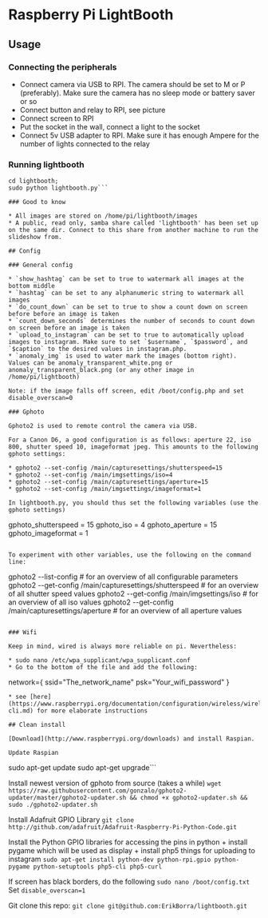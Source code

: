 # Raspberry Pi LightBooth

## Usage

### Connecting the peripherals

* Connect camera via USB to RPI. The camera should be set to M or P (preferably). Make sure the camera has no sleep mode or battery saver or so
* Connect button and relay to RPI, see picture
* Connect screen to RPI
* Put the socket in the wall, connect a light to the socket
* Connect 5v USB adapter to RPI. Make sure it has enough Ampere for the number of lights connected to the relay

### Running lightbooth
```
cd lightbooth;
sudo python lightbooth.py```

### Good to know

* All images are stored on /home/pi/lightbooth/images
* A public, read only, samba share called 'lightbooth' has been set up on the same dir. Connect to this share from another machine to run the slideshow from.

## Config

### General config

* `show_hashtag` can be set to true to watermark all images at the bottom middle
* `hashtag` can be set to any alphanumeric string to watermark all images
* `do_count_down` can be set to true to show a count down on screen before before an image is taken
* `count_down_seconds` determines the number of seconds to count down on screen before an image is taken
* `upload_to_instagram` can be set to true to automatically upload images to instagram. Make sure to set `$username`, `$password`, and `$caption` to the desired values in instagram.php.
* `anomaly_img` is used to water mark the images (bottom right). Values can be anomaly_transparent_white.png or anomaly_transparent_black.png (or any other image in /home/pi/lightbooth)

Note: if the image falls off screen, edit /boot/config.php and set disable_overscan=0

### Gphoto

Gphoto2 is used to remote control the camera via USB.

For a Canon D6, a good configuration is as follows: aperture 22, iso 800, shutter speed 10, imageformat jpeg. This amounts to the following gphoto settings:

* gphoto2 --set-config /main/capturesettings/shutterspeed=15
* gphoto2 --set-config /main/imgsettings/iso=4
* gphoto2 --set-config /main/capturesettings/aperture=15
* gphoto2 --set-config /main/imgsettings/imageformat=1

In lightbooth.py, you should thus set the following variables (use the gphoto settings)
```
gphoto_shutterspeed = 15
gphoto_iso = 4
gphoto_aperture = 15
gphoto_imageformat = 1
```

To experiment with other variables, use the following on the command line:
```
gphoto2 --list-config # for an overview of all configurable parameters
gphoto2 --get-config /main/capturesettings/shutterspeed # for an overview of all shutter speed values
gphoto2 --get-config /main/imgsettings/iso # for an overview of all iso values
gphoto2 --get-config /main/capturesettings/aperture # for an overview of all aperture values
```

### Wifi

Keep in mind, wired is always more reliable on pi. Nevertheless:

* sudo nano /etc/wpa_supplicant/wpa_supplicant.conf
* Go to the bottom of the file and add the following:
```
network={
    ssid="The_network_name"
    psk="Your_wifi_password"
}
```
* see [here](https://www.raspberrypi.org/documentation/configuration/wireless/wireless-cli.md) for more elaborate instructions 

## Clean install

[Download](http://www.raspberrypi.org/downloads) and install Raspian.

Update Raspian
```
sudo apt-get update
sudo apt-get upgrade```

Install newest version of gphoto from source (takes a while)
```wget https://raw.githubusercontent.com/gonzalo/gphoto2-updater/master/gphoto2-updater.sh && chmod +x gphoto2-updater.sh && sudo ./gphoto2-updater.sh```

Install Adafruit GPIO Library
```git clone http://github.com/adafruit/Adafruit-Raspberry-Pi-Python-Code.git```

Install the Python GPIO libraries for accessing the pins in python + install pygame which will be used as display + install php5 things for uploading to instagram
```sudo apt-get install python-dev python-rpi.gpio python-pygame python-setuptools php5-cli php5-curl```

If screen has black borders, do the following
```sudo nano /boot/config.txt```
Set ```disable_overscan=1```

Git clone this repo: ``` git clone git@github.com:ErikBorra/lightbooth.git ```
